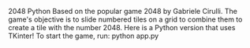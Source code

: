 2048 Python
Based on the popular game 2048 by Gabriele Cirulli.
The game's objective is to slide numbered tiles on a grid to combine them to create a tile with the number 2048.
Here is a Python version that uses TKinter!
To start the game, run:
python app.py
